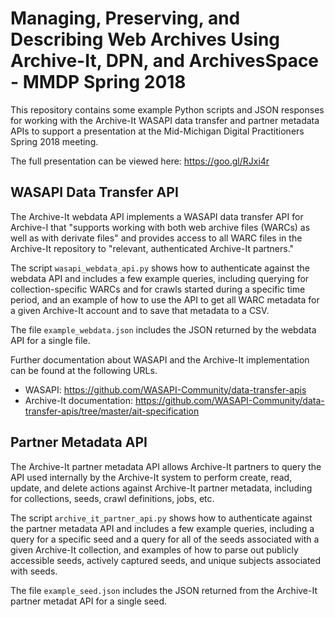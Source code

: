 # Managing, Preserving, and Describing Web Archives Using Archive-It, DPN, and ArchivesSpace - MMDP Spring 2018

This repository contains some example Python scripts and JSON responses for working with the Archive-It WASAPI data transfer and partner metadata APIs to support a presentation at the Mid-Michigan Digital Practitioners Spring 2018 meeting.

The full presentation can be viewed here: https://goo.gl/RJxi4r

## WASAPI Data Transfer API

The Archive-It webdata API implements a WASAPI data transfer API for Archive-I that "supports working with both web archive files (WARCs) as well as with derivate files" and provides access to all WARC files in the Archive-It repository to "relevant, authenticated Archive-It partners."

The script `wasapi_webdata_api.py` shows how to authenticate against the webdata API and includes a few example queries, including querying for collection-specific WARCs and for crawls started during a specific time period, and an example of how to use the API to get all WARC metadata for a given Archive-It account and to save that metadata to a CSV.

The file `example_webdata.json` includes the JSON returned by the webdata API for a single file.

Further documentation about WASAPI and the Archive-It implementation can be found at the following URLs. 

* WASAPI: https://github.com/WASAPI-Community/data-transfer-apis
* Archive-It documentation: https://github.com/WASAPI-Community/data-transfer-apis/tree/master/ait-specification

## Partner Metadata API

The Archive-It partner metadata API allows Archive-It partners to query the API used internally by the Archive-It system to perform create, read, update, and delete actions against Archive-It partner metadata, including for collections, seeds, crawl definitions, jobs, etc.

The script `archive_it_partner_api.py` shows how to authenticate against the partner metadata API and includes a few example queries, including a query for a specific seed and a query for all of the seeds associated with a given Archive-It collection, and examples of how to parse out publicly accessible seeds, actively captured seeds, and unique subjects associated with seeds.

The file `example_seed.json` includes the JSON returned from the Archive-It partner metadat API for a single seed.